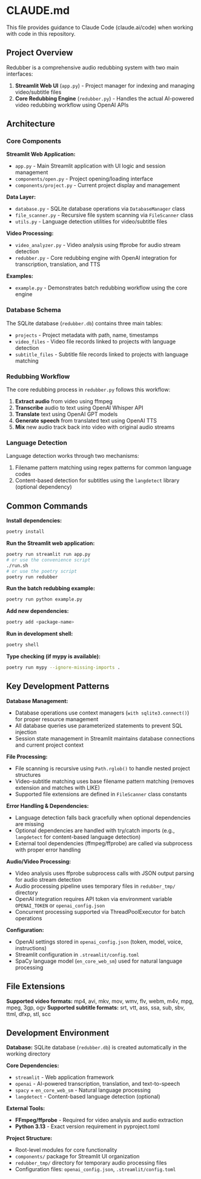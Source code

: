 # CLAUDE.md

This file provides guidance to Claude Code (claude.ai/code) when working with code in this repository.

## Project Overview

Redubber is a comprehensive audio redubbing system with two main interfaces:
1. **Streamlit Web UI** (`app.py`) - Project manager for indexing and managing video/subtitle files
2. **Core Redubbing Engine** (`redubber.py`) - Handles the actual AI-powered video redubbing workflow using OpenAI APIs

## Architecture

### Core Components

**Streamlit Web Application:**
- `app.py` - Main Streamlit application with UI logic and session management
- `components/open.py` - Project opening/loading interface
- `components/project.py` - Current project display and management

**Data Layer:**
- `database.py` - SQLite database operations via `DatabaseManager` class
- `file_scanner.py` - Recursive file system scanning via `FileScanner` class
- `utils.py` - Language detection utilities for video/subtitle files

**Video Processing:**
- `video_analyzer.py` - Video analysis using ffprobe for audio stream detection
- `redubber.py` - Core redubbing engine with OpenAI integration for transcription, translation, and TTS

**Examples:**
- `example.py` - Demonstrates batch redubbing workflow using the core engine

### Database Schema

The SQLite database (`redubber.db`) contains three main tables:
- `projects` - Project metadata with path, name, timestamps
- `video_files` - Video file records linked to projects with language detection
- `subtitle_files` - Subtitle file records linked to projects with language matching

### Redubbing Workflow

The core redubbing process in `redubber.py` follows this workflow:
1. **Extract audio** from video using ffmpeg
2. **Transcribe** audio to text using OpenAI Whisper API
3. **Translate** text using OpenAI GPT models
4. **Generate speech** from translated text using OpenAI TTS
5. **Mix** new audio track back into video with original audio streams

### Language Detection

Language detection works through two mechanisms:
1. Filename pattern matching using regex patterns for common language codes
2. Content-based detection for subtitles using the `langdetect` library (optional dependency)

## Common Commands

**Install dependencies:**
```bash
poetry install
```

**Run the Streamlit web application:**
```bash
poetry run streamlit run app.py
# or use the convenience script
./run.sh
# or use the poetry script
poetry run redubber
```

**Run the batch redubbing example:**
```bash
poetry run python example.py
```

**Add new dependencies:**
```bash
poetry add <package-name>
```

**Run in development shell:**
```bash
poetry shell
```

**Type checking (if mypy is available):**
```bash
poetry run mypy --ignore-missing-imports .
```

## Key Development Patterns

**Database Management:**
- Database operations use context managers (`with sqlite3.connect()`) for proper resource management
- All database queries use parameterized statements to prevent SQL injection
- Session state management in Streamlit maintains database connections and current project context

**File Processing:**
- File scanning is recursive using `Path.rglob()` to handle nested project structures
- Video-subtitle matching uses base filename pattern matching (removes extension and matches with LIKE)
- Supported file extensions are defined in `FileScanner` class constants

**Error Handling & Dependencies:**
- Language detection falls back gracefully when optional dependencies are missing
- Optional dependencies are handled with try/catch imports (e.g., `langdetect` for content-based language detection)
- External tool dependencies (ffmpeg/ffprobe) are called via subprocess with proper error handling

**Audio/Video Processing:**
- Video analysis uses ffprobe subprocess calls with JSON output parsing for audio stream detection
- Audio processing pipeline uses temporary files in `redubber_tmp/` directory
- OpenAI integration requires API token via environment variable `OPENAI_TOKEN` or `openai_config.json`
- Concurrent processing supported via ThreadPoolExecutor for batch operations

**Configuration:**
- OpenAI settings stored in `openai_config.json` (token, model, voice, instructions)
- Streamlit configuration in `.streamlit/config.toml`
- SpaCy language model (`en_core_web_sm`) used for natural language processing

## File Extensions

**Supported video formats:** mp4, avi, mkv, mov, wmv, flv, webm, m4v, mpg, mpeg, 3gp, ogv
**Supported subtitle formats:** srt, vtt, ass, ssa, sub, sbv, ttml, dfxp, stl, scc

## Development Environment

**Database:** SQLite database (`redubber.db`) is created automatically in the working directory

**Core Dependencies:**
- `streamlit` - Web application framework
- `openai` - AI-powered transcription, translation, and text-to-speech
- `spacy` + `en_core_web_sm` - Natural language processing
- `langdetect` - Content-based language detection (optional)

**External Tools:**
- **FFmpeg/ffprobe** - Required for video analysis and audio extraction
- **Python 3.13** - Exact version requirement in pyproject.toml

**Project Structure:**
- Root-level modules for core functionality
- `components/` package for Streamlit UI organization
- `redubber_tmp/` directory for temporary audio processing files
- Configuration files: `openai_config.json`, `.streamlit/config.toml`